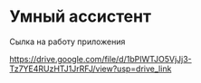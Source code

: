# Умный ассистент

Сылка на работу приложения

https://drive.google.com/file/d/1bPIWTJO5VjJj3-Tz7YE4RUzHTJ1JrRFJ/view?usp=drive_link

